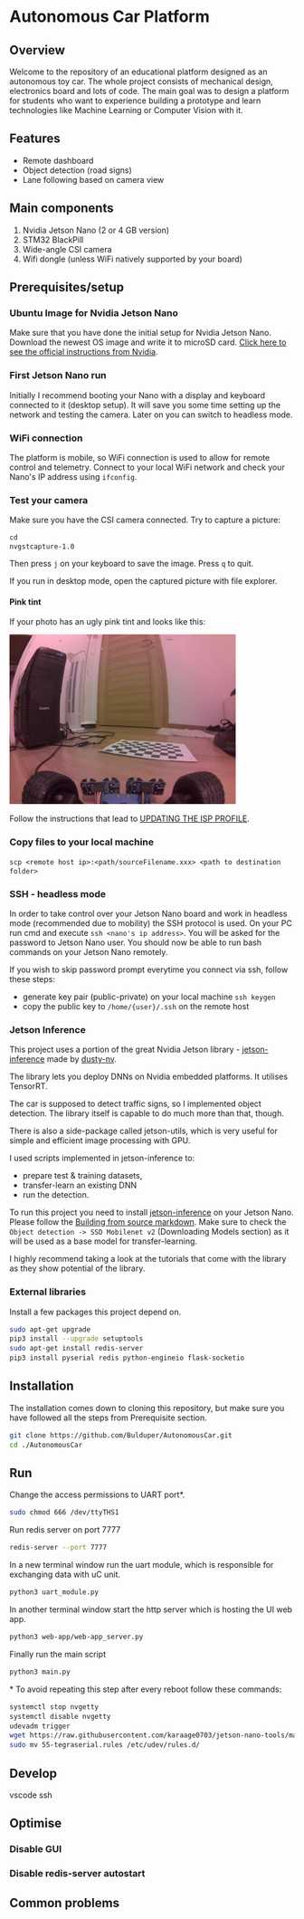 # Autonomous Car Platform
## Overview
Welcome to the repository of an educational platform designed as an autonomous toy car. The whole project consists of mechanical design, electronics board and lots of code. The main goal was to design a platform for students who want to experience building a prototype and learn technologies like Machine Learning or Computer Vision with it.

## Features
- Remote dashboard 
- Object detection (road signs)
- Lane following based on camera view
## Main components
1. Nvidia Jetson Nano (2 or 4 GB version)
2. STM32 BlackPill
3. Wide-angle CSI camera
4. Wifi dongle (unless WiFi natively supported by your board)

## Prerequisites/setup
### Ubuntu Image for Nvidia Jetson Nano
Make sure that you have done the initial setup for Nvidia Jetson Nano. Download the newest OS image and write it to microSD card. [Click here to see the official instructions from Nvidia](https://developer.nvidia.com/embedded/learn/get-started-jetson-nano-devkit#prepare).

### First Jetson Nano run
Initially I recommend booting your Nano with a display and keyboard connected to it (desktop setup). It will save you some time setting up the network and testing the camera. Later on you can switch to headless mode.

### WiFi connection
The platform is mobile, so WiFi connection is used to allow for remote control and telemetry.
Connect to your local WiFi network and check your Nano's IP address using `ifconfig`.

### Test your camera
Make sure you have the CSI camera connected. Try to capture a picture:
```
cd
nvgstcapture-1.0
```
Then press `j` on your keyboard to save the image. Press `q` to quit.

If you run in desktop mode, open the captured picture with file explorer.

#### Pink tint
If your photo has an ugly pink tint and looks like this:

<img src="images/pinkTint.jpg" alt="pinkTint" width="400"/>

Follow the instructions that lead to [UPDATING THE ISP PROFILE](https://jonathantse.medium.com/fix-pink-tint-on-jetson-nano-wide-angle-camera-a8ce5fbd797f).

### Copy files to your local machine
```
scp <remote host ip>:<path/sourceFilename.xxx> <path to destination folder>
```

### SSH - headless mode
In order to take control over your Jetson Nano board and work in headless mode (recommended due to mobility) the SSH protocol is used. On your PC run cmd and execute `ssh <nano's ip address>`. You will be asked for the password to Jetson Nano user. You should now be able to run bash commands on your Jetson Nano remotely.

If you wish to skip password prompt everytime you connect via ssh, follow these steps:
- generate key pair (public-private) on your local machine `ssh keygen`
- copy the public key to `/home/{user}/.ssh` on the remote host


### Jetson Inference

This project uses a portion of the great Nvidia Jetson library - [jetson-inference](https://github.com/dusty-nv/jetson-inference) made by [dusty-nv](https://github.com/dusty-nv).

The library lets you deploy DNNs on Nvidia embedded platforms. It utilises TensorRT. 

The car is supposed to detect traffic signs, so I implemented object detection. The library itself is capable to do much more than that, though.

There is also a side-package called jetson-utils, which is very useful for simple and efficient image processing with GPU. 

I used scripts implemented in jetson-inference to: 
- prepare test & training datasets, 
- transfer-learn an existing DNN
- run the detection.

To run this project you need to install [jetson-inference](https://github.com/dusty-nv/jetson-inference) on your Jetson Nano. Please follow the [Building from source markdown](https://github.com/dusty-nv/jetson-inference/blob/master/docs/building-repo-2.md). Make sure to check the `Object detection -> SSD Mobilenet v2` (Downloading Models section) as it will be used as a base model for transfer-learning.

I highly recommend taking a look at the tutorials that come with the library as they show potential of the library.  

### External libraries
Install a few packages this project depend on.

``` bash
sudo apt-get upgrade
pip3 install --upgrade setuptools
sudo apt-get install redis-server
pip3 install pyserial redis python-engineio flask-socketio
```
## Installation
The installation comes down to cloning this repository, but make sure you have followed all the steps from Prerequisite section.
``` bash
git clone https://github.com/Bulduper/AutonomousCar.git
cd ./AutonomousCar
```
## Run
Change the access permissions to UART port*.
```bash
sudo chmod 666 /dev/ttyTHS1
```
Run redis server on port 7777
```bash
redis-server --port 7777
```
In a new terminal window run the uart module, which is responsible for exchanging data with uC unit.
```bash
python3 uart_module.py
```
In another terminal window start the http server which is hosting the UI web app.
```bash
python3 web-app/web-app_server.py
```
Finally run the main script
```bash
python3 main.py
```

\* To avoid repeating this step after every reboot follow these commands:
```bash
systemctl stop nvgetty
systemctl disable nvgetty
udevadm trigger
wget https://raw.githubusercontent.com/karaage0703/jetson-nano-tools/master/udev_rules/55-tegraserial.rules
sudo mv 55-tegraserial.rules /etc/udev/rules.d/
```


## Develop
vscode ssh
## Optimise
### Disable GUI
### Disable redis-server autostart
## Common problems
